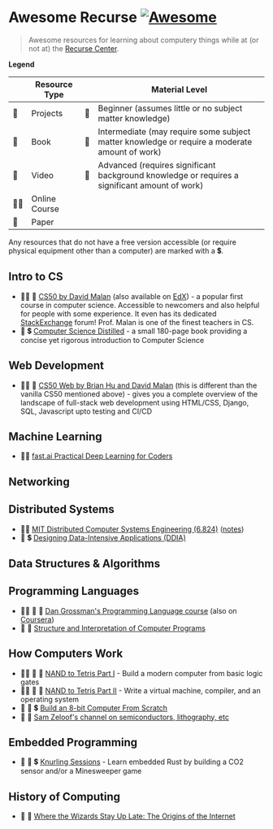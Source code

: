 # Awesome Recurse [![Awesome](https://awesome.re/badge.svg)](https://awesome.re)
> Awesome resources for learning about computery things while at (or not at) the [Recurse Center](recurse.com/).

**Legend**

|   | Resource Type | | Material Level |
| - | - | - | - |
| :hammer: | Projects | :turtle: | Beginner (assumes little or no subject matter knowledge) |
| :book: | Book       | :rabbit2: | Intermediate (may require some subject matter knowledge or require a moderate amount of work) |
| :movie_camera: | Video | :racehorse: | Advanced (requires significant background knowledge or requires a significant amount of work) |
| :teacher: | Online Course | | |
| :page_facing_up: | Paper | | |

Any resources that do not have a free version accessible (or require physical equipment other than a computer) are marked with a :heavy_dollar_sign:.

## Intro to CS

* :teacher: :movie_camera: [CS50 by David Malan](https://cs50.harvard.edu/) (also available on [EdX](https://www.edx.org/course/introduction-computer-science-harvardx-cs50x)) - a popular first course in computer science. Accessible to newcomers and also helpful for people with some experience. It even has its dedicated [StackExchange](https://cs50.stackexchange.com/) forum! Prof. Malan is one of the finest teachers in CS.
* :book: :heavy_dollar_sign: [Computer Science Distilled](https://www.goodreads.com/book/show/34189798-computer-science-distilled) - a small 180-page book providing a concise yet rigorous introduction to Computer Science

## Web Development

* :teacher: :movie_camera: [CS50 Web by Brian Hu and David Malan](https://cs50.harvard.edu/web/) (this is different than the vanilla CS50 mentioned above) - gives you a complete overview of the landscape of full-stack web development using HTML/CSS, Django, SQL, Javascript upto testing and CI/CD

## Machine Learning

- :teacher: [fast.ai Practical Deep Learning for Coders](https://www.fast.ai/)

## Networking

## Distributed Systems

- :teacher: [MIT Distributed Computer Systems Engineering (6.824)](https://ocw.mit.edu/courses/electrical-engineering-and-computer-science/6-824-distributed-computer-systems-engineering-spring-2006/) ([notes](https://timilearning.com/tags/mit-6.824/))
- :book: :heavy_dollar_sign: [Designing Data-Intensive Applications (DDIA)](https://dataintensive.net/)

## Data Structures & Algorithms

## Programming Languages

- :teacher: :hammer: :rabbit2: [Dan Grossman's Programming Language course](https://courses.cs.washington.edu/courses/cse341/19sp/#all) (also on [Coursera](https://www.coursera.org/learn/programming-languages))
- :book: :turtle: [Structure and Interpretation of Computer Programs](https://web.mit.edu/alexmv/6.037/sicp.pdf)

## How Computers Work

- :teacher: :hammer: :turtle: [NAND to Tetris Part I](https://www.coursera.org/learn/build-a-computer) - Build a modern computer from basic logic gates
- :teacher: :hammer: :rabbit2: [NAND to Tetris Part II](https://www.coursera.org/learn/nand2tetris2) - Write a virtual machine, compiler, and an operating system
- :movie_camera: :hammer: :heavy_dollar_sign: [Build an 8-bit Computer From Scratch](https://eater.net/8bit)
- :movie_camera: :rabbit2: [Sam Zeloof's channel on semiconductors, lithography, etc](https://www.youtube.com/c/SamZeloof/videos)

## Embedded Programming

- :hammer: :rabbit2: :heavy_dollar_sign: [Knurling Sessions](https://ferrous-systems.com/blog/knurling-sessions-introduction/) - Learn embedded Rust by building a CO2 sensor and/or a Minesweeper game


## History of Computing
- :book: :turtle: [Where the Wizards Stay Up Late: The Origins of the Internet](https://www.simonandschuster.com/books/Where-Wizards-Stay-Up-Late/Katie-Hafner/9780684832678)

